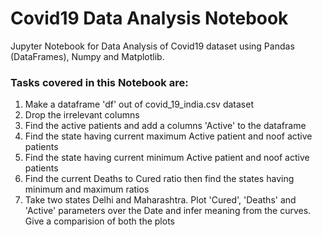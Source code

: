 # Covid19 Data Analysis Notebook
Jupyter Notebook for Data Analysis of Covid19 dataset using Pandas (DataFrames), Numpy and Matplotlib.

### Tasks covered in this Notebook are:

  1. Make a dataframe 'df' out of covid_19_india.csv dataset
  2. Drop the irrelevant columns
  3. Find the active patients and add a columns 'Active' to the dataframe
  4. Find the state having current maximum Active patient and noof active patients
  5. Find the state having current minimum Active patient and noof active patients
  6. Find the current Deaths to Cured ratio then find the states having minimum and maximum ratios
  7. Take two states Delhi and Maharashtra. Plot 'Cured', 'Deaths' and 'Active' parameters over the Date and infer meaning from the curves. Give a comparision of both the plots

